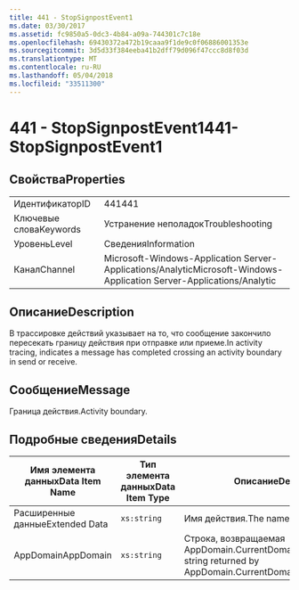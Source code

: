 ```yaml
---
title: 441 - StopSignpostEvent1
ms.date: 03/30/2017
ms.assetid: fc9850a5-0dc3-4b84-a09a-744301c7c18e
ms.openlocfilehash: 69430372a472b19caaa9f1de9c0f06886001353e
ms.sourcegitcommit: 3d5d33f384eeba41b2dff79d096f47ccc8d8f03d
ms.translationtype: MT
ms.contentlocale: ru-RU
ms.lasthandoff: 05/04/2018
ms.locfileid: "33511300"
---
```

# <a name="441--stopsignpostevent1"></a><span data-ttu-id="91cd0-102">441 - StopSignpostEvent1</span><span class="sxs-lookup"><span data-stu-id="91cd0-102">441- StopSignpostEvent1</span></span>
## <a name="properties"></a><span data-ttu-id="91cd0-103">Свойства</span><span class="sxs-lookup"><span data-stu-id="91cd0-103">Properties</span></span>  
  
|||  
|-|-|  
|<span data-ttu-id="91cd0-104">Идентификатор</span><span class="sxs-lookup"><span data-stu-id="91cd0-104">ID</span></span>|<span data-ttu-id="91cd0-105">441</span><span class="sxs-lookup"><span data-stu-id="91cd0-105">441</span></span>|  
|<span data-ttu-id="91cd0-106">Ключевые слова</span><span class="sxs-lookup"><span data-stu-id="91cd0-106">Keywords</span></span>|<span data-ttu-id="91cd0-107">Устранение неполадок</span><span class="sxs-lookup"><span data-stu-id="91cd0-107">Troubleshooting</span></span>|  
|<span data-ttu-id="91cd0-108">Уровень</span><span class="sxs-lookup"><span data-stu-id="91cd0-108">Level</span></span>|<span data-ttu-id="91cd0-109">Сведения</span><span class="sxs-lookup"><span data-stu-id="91cd0-109">Information</span></span>|  
|<span data-ttu-id="91cd0-110">Канал</span><span class="sxs-lookup"><span data-stu-id="91cd0-110">Channel</span></span>|<span data-ttu-id="91cd0-111">Microsoft-Windows-Application Server-Applications/Analytic</span><span class="sxs-lookup"><span data-stu-id="91cd0-111">Microsoft-Windows-Application Server-Applications/Analytic</span></span>|  
  
## <a name="description"></a><span data-ttu-id="91cd0-112">Описание</span><span class="sxs-lookup"><span data-stu-id="91cd0-112">Description</span></span>  
 <span data-ttu-id="91cd0-113">В трассировке действий указывает на то, что сообщение закончило пересекать границу действия при отправке или приеме.</span><span class="sxs-lookup"><span data-stu-id="91cd0-113">In activity tracing, indicates a message has completed crossing an activity boundary in send or receive.</span></span>  
  
## <a name="message"></a><span data-ttu-id="91cd0-114">Сообщение</span><span class="sxs-lookup"><span data-stu-id="91cd0-114">Message</span></span>  
 <span data-ttu-id="91cd0-115">Граница действия.</span><span class="sxs-lookup"><span data-stu-id="91cd0-115">Activity boundary.</span></span>  
  
## <a name="details"></a><span data-ttu-id="91cd0-116">Подробные сведения</span><span class="sxs-lookup"><span data-stu-id="91cd0-116">Details</span></span>  
  
|<span data-ttu-id="91cd0-117">Имя элемента данных</span><span class="sxs-lookup"><span data-stu-id="91cd0-117">Data Item Name</span></span>|<span data-ttu-id="91cd0-118">Тип элемента данных</span><span class="sxs-lookup"><span data-stu-id="91cd0-118">Data Item Type</span></span>|<span data-ttu-id="91cd0-119">Описание</span><span class="sxs-lookup"><span data-stu-id="91cd0-119">Description</span></span>|  
|--------------------|--------------------|-----------------|  
|<span data-ttu-id="91cd0-120">Расширенные данные</span><span class="sxs-lookup"><span data-stu-id="91cd0-120">Extended Data</span></span>|`xs:string`|<span data-ttu-id="91cd0-121">Имя действия.</span><span class="sxs-lookup"><span data-stu-id="91cd0-121">The name of the activity.</span></span>|  
|<span data-ttu-id="91cd0-122">AppDomain</span><span class="sxs-lookup"><span data-stu-id="91cd0-122">AppDomain</span></span>|`xs:string`|<span data-ttu-id="91cd0-123">Строка, возвращаемая AppDomain.CurrentDomain.FriendlyName.</span><span class="sxs-lookup"><span data-stu-id="91cd0-123">The string returned by AppDomain.CurrentDomain.FriendlyName.</span></span>|
